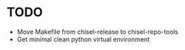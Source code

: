 # TODO

- Move Makefile from chisel-release to chisel-repo-tools
- Get minimal clean python virtual environment
